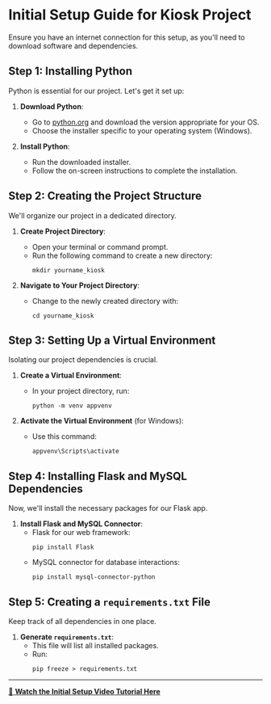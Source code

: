 # Initial Setup Guide for Kiosk Project

Ensure you have an internet connection for this setup, as you'll need to download software and dependencies.

## Step 1: Installing Python
Python is essential for our project. Let's get it set up:

1. **Download Python**:
   - Go to [python.org](https://www.python.org/downloads/) and download the version appropriate for your OS.
   - Choose the installer specific to your operating system (Windows).

2. **Install Python**:
   - Run the downloaded installer.
   - Follow the on-screen instructions to complete the installation.

## Step 2: Creating the Project Structure
We'll organize our project in a dedicated directory.

1. **Create Project Directory**:
   - Open your terminal or command prompt.
   - Run the following command to create a new directory:
     ```
     mkdir yourname_kiosk
     ```

2. **Navigate to Your Project Directory**:
   - Change to the newly created directory with:
     ```
     cd yourname_kiosk
     ```

## Step 3: Setting Up a Virtual Environment
Isolating our project dependencies is crucial.

1. **Create a Virtual Environment**:
   - In your project directory, run:
     ```
     python -m venv appvenv
     ```

2. **Activate the Virtual Environment** (for Windows):
   - Use this command:
     ```
     appvenv\Scripts\activate
     ```

## Step 4: Installing Flask and MySQL Dependencies
Now, we'll install the necessary packages for our Flask app.

1. **Install Flask and MySQL Connector**:
   - Flask for our web framework:
     ```
     pip install Flask
     ```
   - MySQL connector for database interactions:
     ```
     pip install mysql-connector-python
     ```

## Step 5: Creating a `requirements.txt` File
Keep track of all dependencies in one place.

1. **Generate `requirements.txt`**:
   - This file will list all installed packages.
   - Run:
     ```
     pip freeze > requirements.txt
     ```

---

[🎥 **Watch the Initial Setup Video Tutorial Here**](https://www.example.com/video-tutorial)

